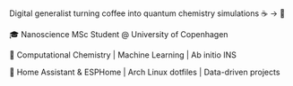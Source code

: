 Digital generalist turning coffee into quantum chemistry simulations ☕ → 🧪

🎓 Nanoscience MSc Student @ University of Copenhagen

🔬 Computational Chemistry | Machine Learning | Ab initio INS

🐧 Home Assistant & ESPHome | Arch Linux dotfiles | Data-driven projects


<!---
DracoArgenteus/DracoArgenteus is a ✨ special ✨ repository because its `README.md` (this file) appears on your GitHub profile.
You can click the Preview link to take a look at your changes.
--->
